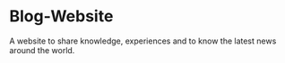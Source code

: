 # Blog-Website
A website to share knowledge, experiences and  to know the latest news around the world.
